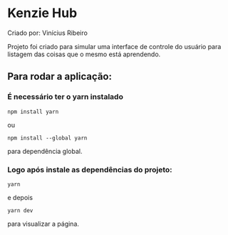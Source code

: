 <h1>Kenzie Hub</h1>

Criado por: Vinícius Ribeiro

Projeto foi criado para simular uma interface de controle do usuário para listagem das coisas que o mesmo está aprendendo.

## Para rodar a aplicação:

### É necessário ter o yarn instalado

```
npm install yarn
```

ou

```
npm install --global yarn
```

para dependência global.

### Logo após instale as dependências do projeto:

```
yarn
```

e depois

```
yarn dev
```

para visualizar a página.
